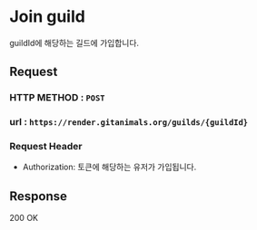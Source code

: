 # Join guild

guildId에 해당하는 길드에 가입합니다.

## Request
### HTTP METHOD : `POST`
### url : `https://render.gitanimals.org/guilds/{guildId}`
### Request Header
- Authorization: 토큰에 해당하는 유저가 가입됩니다.

## Response

200 OK
